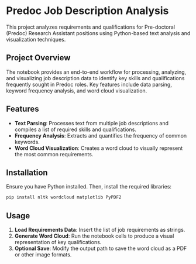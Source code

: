 # Predoc Job Description Analysis

This project analyzes requirements and qualifications for Pre-doctoral (Predoc) Research Assistant positions using Python-based text analysis and visualization techniques.

## Project Overview

The notebook provides an end-to-end workflow for processing, analyzing, and visualizing job description data to identify key skills and qualifications frequently sought in Predoc roles. Key features include data parsing, keyword frequency analysis, and word cloud visualization.

## Features

- **Text Parsing**: Processes text from multiple job descriptions and compiles a list of required skills and qualifications.
- **Frequency Analysis**: Extracts and quantifies the frequency of common keywords.
- **Word Cloud Visualization**: Creates a word cloud to visually represent the most common requirements.

## Installation

Ensure you have Python installed. Then, install the required libraries:

```bash
pip install nltk wordcloud matplotlib PyPDF2
```

## Usage
1. **Load Requirements Data**: Insert the list of job requirements as strings.
2. **Generate Word Cloud**: Run the notebook cells to produce a visual representation of key qualifications.
3. **Optional Save**: Modify the output path to save the word cloud as a PDF or other image formats.

